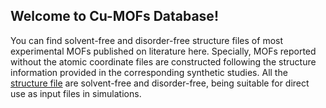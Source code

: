 ## Welcome to Cu-MOFs Database!

You can find solvent-free and disorder-free structure files of most experimental MOFs published on literature here. Specially, MOFs reported without the atomic coordinate files are constructed following the structure information provided in the corresponding synthetic studies.
All the [structure file](https://github.com/Cu-MOFs/tttt/) are solvent-free and disorder-free, being suitable for direct use as input files in simulations.
